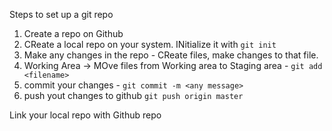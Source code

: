 Steps to set up a git repo

1. Create a repo on Github
2. CReate a local repo on your system. INitialize it with `git init`
3. Make any changes in the repo - CReate files, make changes to that file.
4. Working Area -> MOve files from Working area to Staging area - `git add <filename>`
5. commit your changes - `git commit -m <any message>`
6. push yout changes to github `git push origin master`

Link your local repo with Github repo